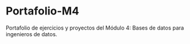 # Portafolio-M4
 Portafolio de ejercicios y proyectos del Módulo 4: Bases de datos para ingenieros de datos.
